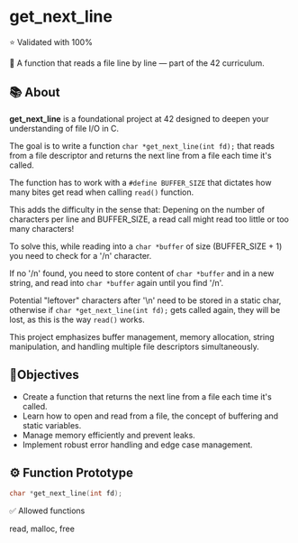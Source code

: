 # get_next_line

⭐ Validated with 100%

🧠 A function that reads a file line by line — part of the 42 curriculum.

## 📚 About

**get_next_line** is a foundational project at 42 designed to deepen your understanding of file I/O in C. 

The goal is to write a function ```char *get_next_line(int fd);``` that reads from a file descriptor and returns the next line from a file each time it's called.

The function has to work with a ```#define BUFFER_SIZE``` that dictates how many bites get read when calling ```read()``` function.

This adds the difficulty in the sense that: Depening on the number of characters per line and BUFFER_SIZE, a read call might read too little or too many characters!

To solve this, while reading into a ```char *buffer``` of size (BUFFER_SIZE + 1) you need to check for a '/n' character.

If no '/n' found, you need to store content of ```char *buffer``` and in a new string, and read into ```char *buffer``` again until you find '/n'. 

Potential "leftover" characters after '\n' need to be stored in a static char, otherwise if ```char *get_next_line(int fd);``` gets called again, they will be lost,
as this is the way ```read()``` works. 


This project emphasizes buffer management, memory allocation, string manipulation, and handling multiple file descriptors simultaneously.

##  🎯Objectives

- Create a function that returns the next line from a file each time it's called.
- Learn how to open and read from a file, the concept of buffering and static variables.
- Manage memory efficiently and prevent leaks.
- Implement robust error handling and edge case management.

## ⚙️ Function Prototype

```c
char *get_next_line(int fd);

```
✅ Allowed functions

read, malloc, free
